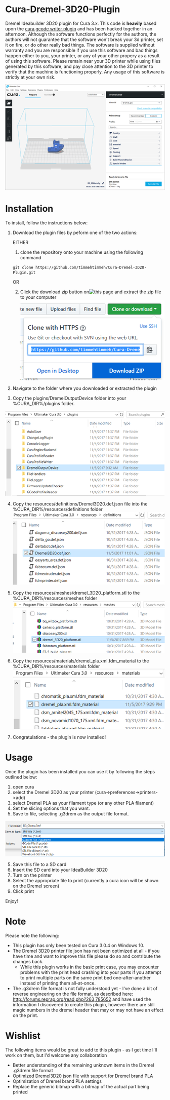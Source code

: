 # Cura-Dremel-3D20-Plugin
Dremel Ideabuilder 3D20 plugin for Cura 3.x.  This code is **heavily** based upon the [cura gcode writer plugin](https://github.com/Ultimaker/Cura/tree/master/plugins/GCodeWriter) and has been hacked together in an afternoon.  Although the software functions perfectly for the authors, the authors will not guarantee that the software won't break your 3d printer, set it on fire, or do other really bad things.  The software is supplied without warranty and you are responsible if you use this software and bad things happen either to you, your printer, or any of your other propery as a result of using this software.  Please remain near your 3D printer while using files generated by this software, and pay close attention to the 3D printer to verify that the machine is functioning properly. Any usage of this software is strictly at your own risk.

![The Cura GUI](/docs/GUI.PNG)

# Installation
To install, follow the instructions below:

1.  Download the plugin files by peform one of the two actions:
    
    EITHER
    1. clone the repository onto your machine using the following command
    ```
    git clone https://github.com/timmehtimmeh/Cura-Dremel-3D20-Plugin.git
    ```
    
    OR
    
    2.  Click the download zip button on![this page](https://github.com/timmehtimmeh/Cura-Dremel-3D20-Plugin) and extract the zip file to your computer
    ![Download Zip](/docs/downloadzip.png)
 
2.  Navigate to the folder where you downloaded or extracted the plugin

3.  Copy the plugins/DremelOutputDevice folder into your %CURA_DIR%/plugins folder.

![Copy the contents of DremelOutputDevice to the plugin directory of cura](/docs/plugindir.PNG)

4.   Copy the resources/definitions/Dremel3D20.def.json file into the %CURA_DIR%/resources/definitions folder
![Copy the contents of Dremel printer json file to the definitions directory of cura](/docs/dremelresource.PNG)

5.  Copy the resources/meshes/dremel_3D20_platform.stl to the %CURA_DIR%/resources/meshes folder
![Copy the contents of Dremel print bed file to the meshes directory of cura](/docs/meshesdir.png)
    
6.  Copy the resources/materials/dremel_pla.xml.fdm_material to the %CURA_DIR%/resources/materials folder
![Copy the contents of Dremel PLA material to the materials directory of cura](/docs/material.png)    
    
7.  Congratulations - the plugin is now installed!

# Usage
Once the plugin has been installed you can use it by following the steps outlined below:
1. open cura 
2. select the Dremel 3D20 as your printer (cura->preferences->printers->add)
3. select Dremel PLA as your filament type (or any other PLA filament)
4. Set the slicing options that you want. 
4. Save to file, selecting .g3drem as the output file format. 

![Save as .g3drem file](/docs/saveas.PNG)

5. Save this file to a SD card
6. Insert the SD card into your IdeaBuilder 3D20
7. Turn on the printer
8. Select the appropriate file to print (currently a cura icon will be shown on the Dremel screen)
9. Click print

Enjoy!

# Note
Please note the following:
* This plugin has only been tested on Cura 3.0.4 on Windows 10.
* The Dremel 3D20 printer file json has not been optimized at all - if you have time and want to improve this file please do so and contribute the changes back.
  * While this plugin works in the basic print case, you may encounter problems with the print head crashing into your parts if you attempt to print multiple parts on the same print bed one-after-another instead of printing them all-at-once.
* The .g3drem file format is not fully understood yet - I've done a bit of reverse engineering on the file format, as described here: http://forums.reprap.org/read.php?263,785652 and have used the information I discovered to create this plugin, however there are still magic numbers in the dremel header that may or may not have an effect on the print.

# Wishlist
The following items would be great to add to this plugin - as I get time I'll work on them, but I'd welcome any collaboration
* Better understanding of the remaining unknown items in the Dremel .g3drem file format
* Optimized Dremel3D20 json file with support for Dremel brand PLA
* Optimization of Dremel brand PLA settings
* Replace the generic bitmap with a bitmap of the actual part being printed
